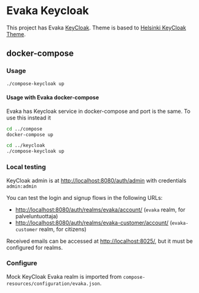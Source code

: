 <!--
SPDX-FileCopyrightText: 2017-2022 City of Espoo

SPDX-License-Identifier: LGPL-2.1-or-later
-->

# Evaka Keycloak

This project has Evaka [KeyCloak](https://www.keycloak.org/). Theme is based to [Helsinki KeyCloak Theme](https://github.com/City-of-Helsinki/helsinki-keycloak-theme).

## docker-compose

### Usage

```bash
./compose-keycloak up
```

#### Usage with Evaka docker-compose

Evaka has Keycloak service in docker-compose and port is the same. To use this instead it

```bash
cd ../compose
docker-compose up

cd ../keycloak
./compose-keycloak up
```

### Local testing

KeyCloak admin is at <http://localhost:8080/auth/admin> with credentials `admin:admin`

You can test the login and signup flows in the following URLs:

- <http://localhost:8080/auth/realms/evaka/account/> (`evaka` realm, for palveluntuottaja)
- <http://localhost:8080/auth/realms/evaka-customer/account/> (`evaka-customer` realm, for citizens)

Received emails can be accessed at <http://localhost:8025/>, but it must be configured for realms.

### Configure

Mock KeyCloak Evaka realm is imported from `compose-resources/configuration/evaka.json`.
